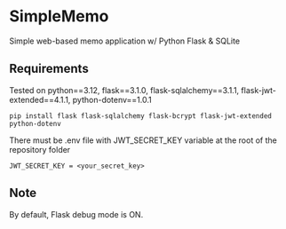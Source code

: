 # SimpleMemo
Simple web-based memo application w/ Python Flask &amp; SQLite

## Requirements
Tested on python==3.12, flask==3.1.0, flask-sqlalchemy==3.1.1, flask-jwt-extended==4.1.1, python-dotenv==1.0.1  
```
pip install flask flask-sqlalchemy flask-bcrypt flask-jwt-extended python-dotenv
```
There must be .env file with JWT_SECRET_KEY variable at the root of the repository folder
```
JWT_SECRET_KEY = <your_secret_key>
```

## Note
By default, Flask debug mode is ON. 